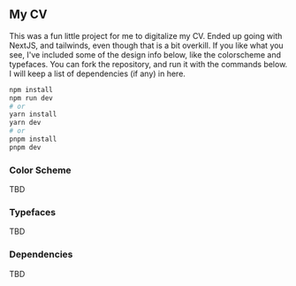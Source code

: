 ## My CV

This was a fun little project for me to digitalize my CV. Ended up going with NextJS, and tailwinds, even though that is a bit overkill. If you like what you see, I've included some of the design info below, like the colorscheme and typefaces. You can fork the repository, and run it with the commands below. I will keep a list of dependencies (if any) in here. 

```bash
npm install
npm run dev
# or
yarn install
yarn dev
# or
pnpm install
pnpm dev
```

### Color Scheme
TBD

### Typefaces
TBD

### Dependencies
TBD